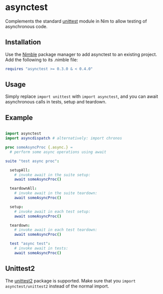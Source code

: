 asynctest
=========

Complements the standard [unittest][1] module in Nim to allow testing of
asynchronous code.

Installation
------------

Use the [Nimble][2] package manager to add asynctest to an existing project.
Add the following to its .nimble file:

```nim
requires "asynctest >= 0.3.0 & < 0.4.0"
```

Usage
-----

Simply replace `import unittest` with `import asynctest`, and you can await
asynchronous calls in tests, setup and teardown.

Example
-------

```nim

import asynctest
import asyncdispatch # alternatively: import chronos

proc someAsyncProc {.async.} =
  # perform some async operations using await

suite "test async proc":

  setupAll:
    # invoke await in the suite setup:
    await someAsyncProc()

  teardownAll:
    # invoke await in the suite teardown:
    await someAsyncProc()

  setup:
    # invoke await in each test setup:
    await someAsyncProc()

  teardown:
    # invoke await in each test teardown:
    await someAsyncProc()

  test "async test":
    # invoke await in tests:
    await someAsyncProc()

```

Unittest2
---------

The [unittest2][3] package is supported. Make sure that you
`import asynctest/unittest2` instead of the normal import.

[1]: https://nim-lang.org/docs/unittest.html
[2]: https://github.com/nim-lang/nimble
[3]: https://github.com/status-im/nim-unittest2
